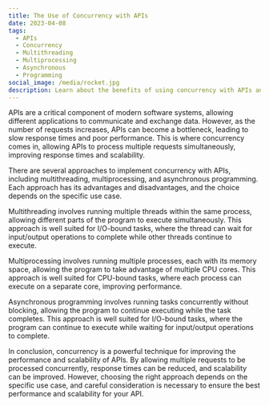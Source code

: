 ```yaml
---
title: The Use of Concurrency with APIs
date: 2023-04-08
tags:
  - APIs
  - Concurrency
  - Multithreading
  - Multiprocessing
  - Asynchronous 
  - Programming
social_image: /media/rocket.jpg
description: Learn about the benefits of using concurrency with APIs and the different approaches available, including multithreading, multiprocessing, and asynchronous programming.
---
```


APIs are a critical component of modern software systems, allowing different applications to communicate and exchange data. However, as the number of requests increases, APIs can become a bottleneck, leading to slow response times and poor performance. This is where concurrency comes in, allowing APIs to process multiple requests simultaneously, improving response times and scalability.

There are several approaches to implement concurrency with APIs, including multithreading, multiprocessing, and asynchronous programming. Each approach has its advantages and disadvantages, and the choice depends on the specific use case.

Multithreading involves running multiple threads within the same process, allowing different parts of the program to execute simultaneously. This approach is well suited for I/O-bound tasks, where the thread can wait for input/output operations to complete while other threads continue to execute.

Multiprocessing involves running multiple processes, each with its memory space, allowing the program to take advantage of multiple CPU cores. This approach is well suited for CPU-bound tasks, where each process can execute on a separate core, improving performance.

Asynchronous programming involves running tasks concurrently without blocking, allowing the program to continue executing while the task completes. This approach is well suited for I/O-bound tasks, where the program can continue to execute while waiting for input/output operations to complete.

In conclusion, concurrency is a powerful technique for improving the performance and scalability of APIs. By allowing multiple requests to be processed concurrently, response times can be reduced, and scalability can be improved. However, choosing the right approach depends on the specific use case, and careful consideration is necessary to ensure the best performance and scalability for your API.